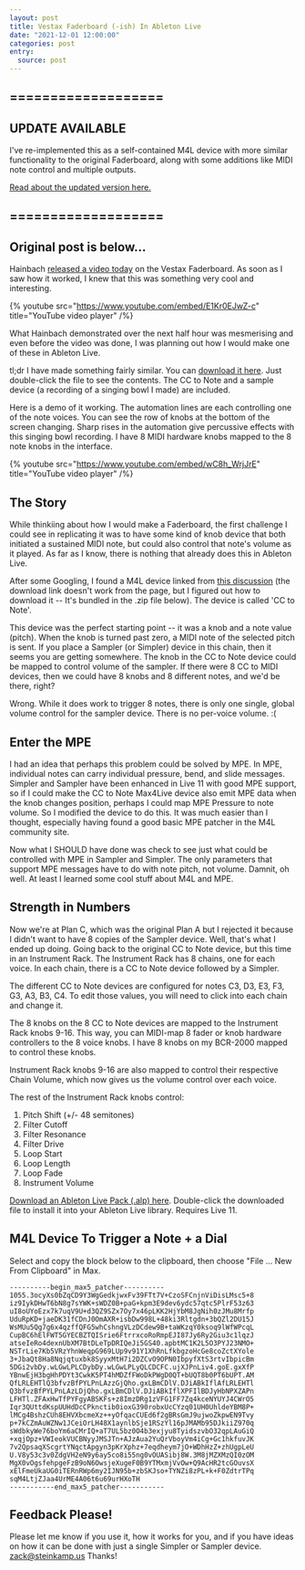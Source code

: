 ```yaml
---
layout: post
title: Vestax Faderboard (-ish) In Ableton Live
date: "2021-12-01 12:00:00"
categories: post
entry:
  source: post
---
```


## ===================

## UPDATE AVAILABLE

I've re-implemented this as a self-contained M4L device with more similar functionality to the original Faderboard, along with some additions like MIDI note control and multiple outputs.

[Read about the updated version here.](/post/2022/01/08/Faderboard-Version-3.html)

## ===================

## Original post is below...

Hainbach [released a video today](https://www.youtube.com/watch?v=E1Kr0EJwZ-c) on the Vestax Faderboard. As soon as I saw how it worked, I knew that this was something very cool and interesting.

{% youtube src="https://www.youtube.com/embed/E1Kr0EJwZ-c" title="YouTube video player" /%}

What Hainbach demonstrated over the next half hour was mesmerising and even before the video was done, I was planning out how I would make one of these in Ableton Live.

tl;dr I have made something fairly similar. You can [download it here](/audio/zsFaderboard.alp). Just double-click the file to see the contents. The CC to Note and a sample device (a recording of a singing bowl I made) are included.

Here is a demo of it working. The automation lines are each controlling one of the note voices. You can see the row of knobs at the bottom of the screen changing. Sharp rises in the automation give percussive effects with this singing bowl recording. I have 8 MIDI hardware knobs mapped to the 8 note knobs in the interface.

{% youtube src="https://www.youtube.com/embed/wC8h_WrjJrE" title="YouTube video player" /%}

## The Story

While thinkiing about how I would make a Faderboard, the first challenge I could see in replicating it was to have some kind of knob device that both initiated a sustained MIDI note, but could also control that note's volume as it played. As far as I know, there is nothing that already does this in Ableton Live.

After some Googling, I found a M4L device linked from [this discussion](https://forum.ableton.com/viewtopic.php?t=156544) (the download link doesn't work from the page, but I figured out how to download it -- It's bundled in the .zip file below). The device is called 'CC to Note'.

This device was the perfect starting point -- it was a knob and a note value (pitch). When the knob is turned past zero, a MIDI note of the selected pitch is sent. If you place a Sampler (or Simpler) device in this chain, then it seems you are getting somewhere. The knob in the CC to Note device could be mapped to control volume of the sampler. If there were 8 CC to MIDI devices, then we could have 8 knobs and 8 different notes, and we'd be there, right?

Wrong. While it does work to trigger 8 notes, there is only one single, global volume control for the sampler device. There is no per-voice volume. :(

## Enter the MPE

I had an idea that perhaps this problem could be solved by MPE. In MPE, individual notes can carry individual pressure, bend, and slide messages. Simpler and Sampler have been enhanced in Live 11 with good MPE support, so if I could make the CC to Note Max4Live device also emit MPE data when the knob changes position, perhaps I could map MPE Pressure to note volume. So I modified the device to do this. It was much easier than I thought, especially having found a good basic MPE patcher in the M4L community site.

Now what I SHOULD have done was check to see just what could be controlled with MPE in Sampler and Simpler. The only parameters that support MPE messages have to do with note pitch, not volume. Damnit, oh well. At least I learned some cool stuff about M4L and MPE.

## Strength in Numbers

Now we're at Plan C, which was the original Plan A but I rejected it because I didn't want to have 8 copies of the Sampler device. Well, that's what I ended up doing. Going back to the original CC to Note device, but this time in an Instrument Rack. The Instrument Rack has 8 chains, one for each voice. In each chain, there is a CC to Note device followed by a Simpler.

The different CC to Note devices are configured for notes C3, D3, E3, F3, G3, A3, B3, C4. To edit those values, you will need to click into each chain and change it.

The 8 knobs on the 8 CC to Note devices are mapped to the Instrument Rack knobs 9-16. This way, you can MIDI-map 8 fader or knob hardware controllers to the 8 voice knobs. I have 8 knobs on my BCR-2000 mapped to control these knobs.

Instrument Rack knobs 9-16 are also mapped to control their respective Chain Volume, which now gives us the volume control over each voice.

The rest of the Instrument Rack knobs control:

1. Pitch Shift (+/- 48 semitones)
2. Filter Cutoff
3. Filter Resonance
4. Filter Drive
5. Loop Start
6. Loop Length
7. Loop Fade
8. Instrument Volume

[Download an Ableton Live Pack (.alp) here](/audio/zsFaderboard.alp). Double-click the downloaded file to install it into your Ableton Live library. Requires Live 11.

## M4L Device To Trigger a Note + a Dial

Select and copy the block below to the clipboard, then choose "File ... New From Clipboard" in Max.

```
----------begin_max5_patcher----------
1055.3ocyXs0bZqCD9Y3WgGedkjwxFv39FTt7V+CzoSFCnjnViDisLMsc5+8
iz9IykDHwT6bN8g7sYWK+sWDZ0B+paG+kpm3E9dev6ydc57qtc5PlrF53z63
uI8oUYoEzx7k7uqV9U+d3QZ9SZx7Oy7x46pLKK2HjYbM8JgNih0zJMu8Mrfp
UduRpKD+jaeDK31fCDnJ0OmAXR+isbDw998L+48ki3Rltgdn+3bQZl2DU15J
WsMUu5Qg7g6x4qzffQFG5whCshngVLzDCdew9B+taWKzqY0ksoq9lWfWPcqL
CupBC6hElFWT5GYECBZTQISrie6FtrrxcoRoRmpEJI87Jy6Ry2Giu3c1lqzJ
atseIeRo4dexnUbXM7BtDLeTpDRIQeJi5GS40.apbtMC1K2L5O3PYJ23NMO+
NSTrLie7Kb5VRzYhnWeqpG969LUp9v91Y1XhRnLfkbgzoHcGe8coZctXYole
3+JbaQt8Ha8Nqjqtuxbk8SyyxMtH7i2DZCvO9OPN0IbpyfXtS3rtvIbpicBm
5DGi2vbDy.wLGwLPLCDybDy.wLGwLPLyQLCDCFC.ujXJPnLiv4.goE.gxXfP
YBnwEjH3bgHhPDYt3CwkK5PT4hMDZfFWoDkPWgD0QT+bUQT8b0PT6bUPT.AM
QfLRLEHTlQ3bfvzBfPYLPnLAzzGjQho.gxLBmCDlV.DJiABkIflAfLRLEHTl
Q3bfvzBfPYLPnLAzLDjQho.gxLBmCDlV.DJiABkIflXPFIlBDJyHbNPXZAPn
LFHTl.ZFAxHwTfPYFgyABSKFs+z8ImzDRg1zVFG1FF7Zq4kceNYUYJ4CWrO5
Iqr3QUttdKspUUHdDcCPknctib0ioxG390robxUcCYzq01UH0UhldeYBM8P+
lMCg4BshzCUh8EHVXbcmeXz++yOfqacCUEd6f2gBRsGmJ9ujwoZkpwEN9Tvy
p+7kCZmAuWZNw1JCeiOrLH48X1aynlbSje1RSzYl16pJMAMb95DJkiiZ970q
sWdbkyWe76boYm6aCMrIQ+aT7UL5bz0O4b3exjyu8TyidszvbO32qpLAuGiQ
+xqjOpz+VWIeokVUCBNyyJMSJTn+AJzAua2YuQrVboyVm4iCg+Gc1hkfuvJK
7v2QpsaqXScgrtYNqctApgyn3pKrXphz+7eqdheym7jO+WDhHzZ+zhUgpLeU
U.V8y53c3v0ZdgVH2eN9y6ay5co8i55ng0vOUASibj8W.3M8jMZXMzQI0zOM
MgX0vOgsfehpgeFzB9oN6OwsjeXugeF0B9YTMxmjVvOw+Q9AcHR2tcGOuvsX
xElFmeUkaUG0iTERnRWp6my2IJN95b+zbSKJso+TYNZi8zPL+k+F0ZdtrTPq
sqM4LtjZJaa4UrME4A06t6u69urHXoTH
-----------end_max5_patcher-----------
```

## Feedback Please!

Please let me know if you use it, how it works for you, and if you have ideas on how it can be done with just a single Simpler or Sampler device. zack@steinkamp.us Thanks!
